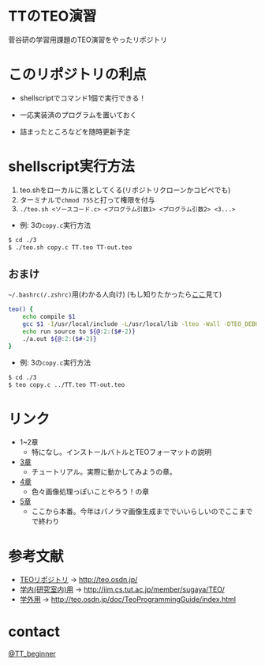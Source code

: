# TTのTEO演習

菅谷研の学習用課題のTEO演習をやったリポジトリ

# このリポジトリの利点
- shellscriptでコマンド1個で実行できる！

- 一応実装済のプログラムを置いておく

- 詰まったところなどを随時更新予定

# shellscript実行方法
1. teo.shをローカルに落としてくる(リポジトリクローンかコピペでも)
2. ターミナルで`chmod 755`と打って権限を付与
3. `./teo.sh <ソースコード.c> <プログラム引数1> <プログラム引数2> <3...>`

- 例: 3の`copy.c`実行方法
```sh
$ cd ./3
$ ./teo.sh copy.c TT.teo TT-out.teo
```

## おまけ
`~/.bashrc(/.zshrc)`用(わかる人向け)
(もし知りたかったら[ここ](https://qiita.com/yutat93/items/b5bb9c0366f21bcbea62)見て)
```sh
teo() {
    echo compile $1
    gcc $1 -I/usr/local/include -L/usr/local/lib -lteo -Wall -DTEO_DEBUG_ALL
    echo run source to ${@:2:($#-2)}
    ./a.out ${@:2:($#-2)}
}
```

- 例: 3の`copy.c`実行方法
```sh
$ cd ./3
$ teo copy.c ../TT.teo TT-out.teo
```

# リンク
- 1~2章
    - 特になし。インストールバトルとTEOフォーマットの説明
- [3章](./3/3.md)
    - チュートリアル。実際に動かしてみようの章。
- [4章](./4/4.md)
    - 色々画像処理っぽいことやろう！の章
- [5章](./5/5.md)
    - ここから本番。今年はパノラマ画像生成まででいいらしいのでここまでで終わり

# 参考文献
- [TEOリポジトリ](http://teo.osdn.jp/) -> http://teo.osdn.jp/
- [学内(研究室内)用](http://iim.cs.tut.ac.jp/member/sugaya/TEO/) -> http://iim.cs.tut.ac.jp/member/sugaya/TEO/
- [学外用](http://teo.osdn.jp/doc/TeoProgrammingGuide/index.html) -> http://teo.osdn.jp/doc/TeoProgrammingGuide/index.html

# contact
[@TT_beginner](https://twitter.com/tt_beginner)
